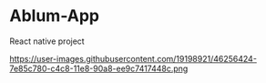 # Ablum-App
React native project

https://user-images.githubusercontent.com/19198921/46256424-7e85c780-c4c8-11e8-90a8-ee9c7417448c.png
